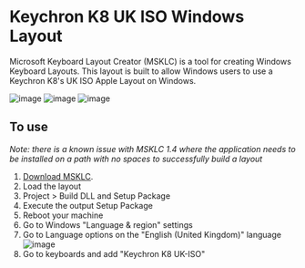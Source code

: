 # Keychron K8 UK ISO Windows Layout

Microsoft Keyboard Layout Creator (MSKLC) is a tool for creating Windows Keyboard Layouts. This layout is built to allow Windows users to use a Keychron K8's UK ISO Apple Layout on Windows.

![image](https://github.com/andy-c-jones/Keychron-K8-UK-ISO-Windows-layout/assets/2070987/ae0024ed-ed37-450b-98ad-697abf248b92)
![image](https://github.com/andy-c-jones/Keychron-K8-UK-ISO-Windows-layout/assets/2070987/54cc0152-ef44-4ee1-b2a0-c5f94f7fec70)
![image](https://github.com/andy-c-jones/Keychron-K8-UK-ISO-Windows-layout/assets/2070987/a10252ec-46d7-499d-875f-876beab7c15f)



## To use
_Note: there is a known issue with MSKLC 1.4 where the application needs to be installed on a path with no spaces to successfully build a layout_

1. [Download MSKLC](https://www.microsoft.com/en-us/download/details.aspx?id=102134).
2. Load the layout
3. Project > Build DLL and Setup Package
4. Execute the output Setup Package
5. Reboot your machine
6. Go to Windows "Language & region" settings
7. Go to Language options on the "English (United Kingdom)" language ![image](https://github.com/andy-c-jones/Keychron-K8-UK-ISO-Windows-layout/assets/2070987/d79b456b-fbb5-4839-9477-bd01cb432be7)
8. Go to keyboards and add "Keychron K8 UK-ISO"

